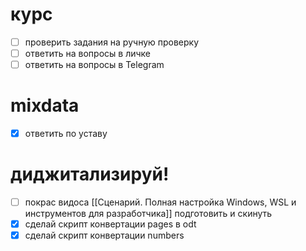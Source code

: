 # курс

- [ ] проверить задания на ручную проверку
- [ ] ответить на вопросы в личке
- [ ] ответить на вопросы в Telegram
# mixdata

- [x] ответить по уставу

# диджитализируй!

- [ ] покрас видоса [[Сценарий. Полная настройка Windows, WSL и инструментов для разработчика]] подготовить и скинуть 
- [x] сделай скрипт конвертации pages в odt
- [x] сделай скрипт конвертации numbers